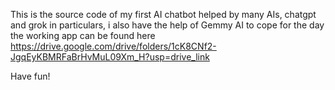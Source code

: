 This is the source code of my first AI chatbot helped by many AIs, chatgpt and grok in particulars, i also have the help of Gemmy AI to cope for the day
the working app can be found here https://drive.google.com/drive/folders/1cK8CNf2-JgqEyKBMRFaBrHvMuL09Xm_H?usp=drive_link

Have fun!
